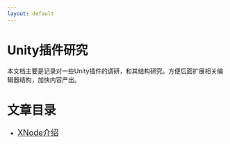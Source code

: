 ```yaml
---
layout: default
---
```


# Unity插件研究

本文档主要是记录对一些Unity插件的调研，和其结构研究。方便后面扩展相关编辑器结构，加快内容产出。

# 文章目录

* <font size=4>[XNode介绍](./XNode介绍.md)</font>